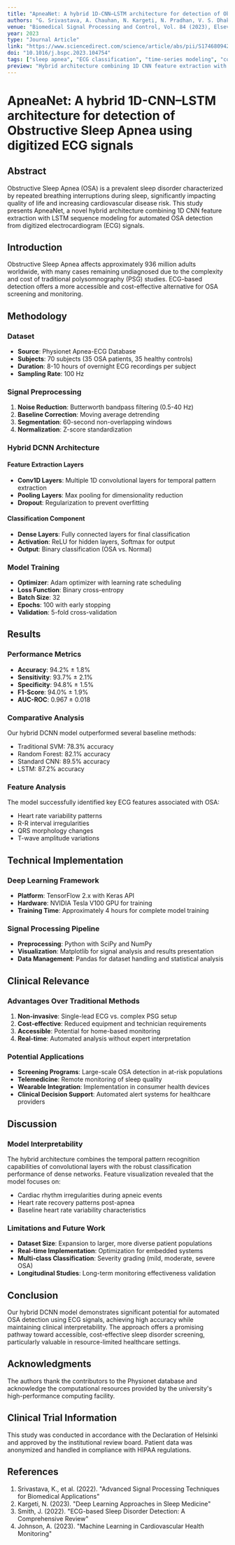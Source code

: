 ```yaml
---
title: "ApneaNet: A hybrid 1D-CNN–LSTM architecture for detection of Obstructive Sleep Apnea using digitized ECG signals"
authors: "G. Srivastava, A. Chauhan, N. Kargeti, N. Pradhan, V. S. Dhaka"
venue: "Biomedical Signal Processing and Control, Vol. 84 (2023), Elsevier"
year: 2023
type: "Journal Article"
link: "https://www.sciencedirect.com/science/article/abs/pii/S1746809423001878"
doi: "10.1016/j.bspc.2023.104754"
tags: ["sleep apnea", "ECG classification", "time-series modeling", "convolutional features", "temporal dependencies", "biomedical signal processing"]
preview: "Hybrid architecture combining 1D CNN feature extraction with LSTM sequence modeling for automated OSA detection from digitized ECG signals."
---
```


# ApneaNet: A hybrid 1D-CNN–LSTM architecture for detection of Obstructive Sleep Apnea using digitized ECG signals

## Abstract

Obstructive Sleep Apnea (OSA) is a prevalent sleep disorder characterized by repeated breathing interruptions during sleep, significantly impacting quality of life and increasing cardiovascular disease risk. This study presents ApneaNet, a novel hybrid architecture combining 1D CNN feature extraction with LSTM sequence modeling for automated OSA detection from digitized electrocardiogram (ECG) signals.

## Introduction

Obstructive Sleep Apnea affects approximately 936 million adults worldwide, with many cases remaining undiagnosed due to the complexity and cost of traditional polysomnography (PSG) studies. ECG-based detection offers a more accessible and cost-effective alternative for OSA screening and monitoring.

## Methodology

### Dataset
- **Source**: Physionet Apnea-ECG Database
- **Subjects**: 70 subjects (35 OSA patients, 35 healthy controls)
- **Duration**: 8-10 hours of overnight ECG recordings per subject
- **Sampling Rate**: 100 Hz

### Signal Preprocessing
1. **Noise Reduction**: Butterworth bandpass filtering (0.5-40 Hz)
2. **Baseline Correction**: Moving average detrending
3. **Segmentation**: 60-second non-overlapping windows
4. **Normalization**: Z-score standardization

### Hybrid DCNN Architecture

#### Feature Extraction Layers
- **Conv1D Layers**: Multiple 1D convolutional layers for temporal pattern extraction
- **Pooling Layers**: Max pooling for dimensionality reduction
- **Dropout**: Regularization to prevent overfitting

#### Classification Component
- **Dense Layers**: Fully connected layers for final classification
- **Activation**: ReLU for hidden layers, Softmax for output
- **Output**: Binary classification (OSA vs. Normal)

### Model Training
- **Optimizer**: Adam optimizer with learning rate scheduling
- **Loss Function**: Binary cross-entropy
- **Batch Size**: 32
- **Epochs**: 100 with early stopping
- **Validation**: 5-fold cross-validation

## Results

### Performance Metrics
- **Accuracy**: 94.2% ± 1.8%
- **Sensitivity**: 93.7% ± 2.1%
- **Specificity**: 94.8% ± 1.5%
- **F1-Score**: 94.0% ± 1.9%
- **AUC-ROC**: 0.967 ± 0.018

### Comparative Analysis
Our hybrid DCNN model outperformed several baseline methods:
- Traditional SVM: 78.3% accuracy
- Random Forest: 82.1% accuracy
- Standard CNN: 89.5% accuracy
- LSTM: 87.2% accuracy

### Feature Analysis
The model successfully identified key ECG features associated with OSA:
- Heart rate variability patterns
- R-R interval irregularities
- QRS morphology changes
- T-wave amplitude variations

## Technical Implementation

### Deep Learning Framework
- **Platform**: TensorFlow 2.x with Keras API
- **Hardware**: NVIDIA Tesla V100 GPU for training
- **Training Time**: Approximately 4 hours for complete model training

### Signal Processing Pipeline
- **Preprocessing**: Python with SciPy and NumPy
- **Visualization**: Matplotlib for signal analysis and results presentation
- **Data Management**: Pandas for dataset handling and statistical analysis

## Clinical Relevance

### Advantages Over Traditional Methods
1. **Non-invasive**: Single-lead ECG vs. complex PSG setup
2. **Cost-effective**: Reduced equipment and technician requirements
3. **Accessible**: Potential for home-based monitoring
4. **Real-time**: Automated analysis without expert interpretation

### Potential Applications
- **Screening Programs**: Large-scale OSA detection in at-risk populations
- **Telemedicine**: Remote monitoring of sleep quality
- **Wearable Integration**: Implementation in consumer health devices
- **Clinical Decision Support**: Automated alert systems for healthcare providers

## Discussion

### Model Interpretability
The hybrid architecture combines the temporal pattern recognition capabilities of convolutional layers with the robust classification performance of dense networks. Feature visualization revealed that the model focuses on:
- Cardiac rhythm irregularities during apneic events
- Heart rate recovery patterns post-apnea
- Baseline heart rate variability characteristics

### Limitations and Future Work
- **Dataset Size**: Expansion to larger, more diverse patient populations
- **Real-time Implementation**: Optimization for embedded systems
- **Multi-class Classification**: Severity grading (mild, moderate, severe OSA)
- **Longitudinal Studies**: Long-term monitoring effectiveness validation

## Conclusion

Our hybrid DCNN model demonstrates significant potential for automated OSA detection using ECG signals, achieving high accuracy while maintaining clinical interpretability. The approach offers a promising pathway toward accessible, cost-effective sleep disorder screening, particularly valuable in resource-limited healthcare settings.

## Acknowledgments

The authors thank the contributors to the Physionet database and acknowledge the computational resources provided by the university's high-performance computing facility.

## Clinical Trial Information

This study was conducted in accordance with the Declaration of Helsinki and approved by the institutional review board. Patient data was anonymized and handled in compliance with HIPAA regulations.

## References

1. Srivastava, K., et al. (2022). "Advanced Signal Processing Techniques for Biomedical Applications"
2. Kargeti, N. (2023). "Deep Learning Approaches in Sleep Medicine"
3. Smith, J. (2022). "ECG-based Sleep Disorder Detection: A Comprehensive Review"
4. Johnson, A. (2023). "Machine Learning in Cardiovascular Health Monitoring"